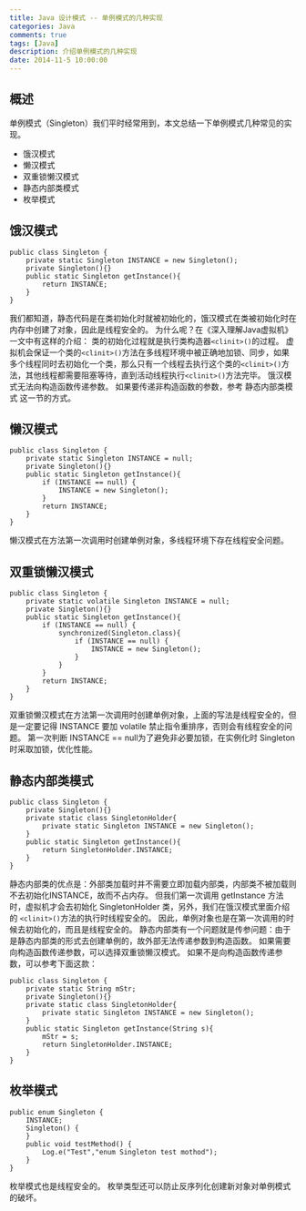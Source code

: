 ```yaml
---
title: Java 设计模式 -- 单例模式的几种实现
categories: Java
comments: true
tags: [Java]
description: 介绍单例模式的几种实现
date: 2014-11-5 10:00:00
---
```


## 概述

单例模式（Singleton）我们平时经常用到，本文总结一下单例模式几种常见的实现。

 - 饿汉模式
 - 懒汉模式
 - 双重锁懒汉模式
 - 静态内部类模式
 - 枚举模式

## 饿汉模式

```
public class Singleton {
    private static Singleton INSTANCE = new Singleton();
    private Singleton(){}
    public static Singleton getInstance(){
        return INSTANCE;
    }
}
```

我们都知道，静态代码是在类初始化时就被初始化的，饿汉模式在类被初始化时在内存中创建了对象，因此是线程安全的。
为什么呢？在《深入理解Java虚拟机》一文中有这样的介绍：
类的初始化过程就是执行类构造器`<clinit>()`的过程。
虚拟机会保证一个类的`<clinit>()`方法在多线程环境中被正确地加锁、同步，如果多个线程同时去初始化一个类，那么只有一个线程去执行这个类的`<clinit>()`方法，其他线程都需要阻塞等待，直到活动线程执行`<clinit>()`方法完毕。
饿汉模式无法向构造函数传递参数。
如果要传递非构造函数的参数，参考 静态内部类模式 这一节的方式。

## 懒汉模式

```
public class Singleton {
    private static Singleton INSTANCE = null;
    private Singleton(){}
    public static Singleton getInstance(){
        if (INSTANCE == null) {
            INSTANCE = new Singleton();
        }
        return INSTANCE;
    }
}
```

懒汉模式在方法第一次调用时创建单例对象，多线程环境下存在线程安全问题。

## 双重锁懒汉模式

```
public class Singleton {
    private static volatile Singleton INSTANCE = null;
    private Singleton(){}
    public static Singleton getInstance(){
        if (INSTANCE == null) {
            synchronized(Singleton.class){
                if (INSTANCE == null) {
                    INSTANCE = new Singleton();
                }
            }
        }
        return INSTANCE;
    }
}
```

双重锁懒汉模式在方法第一次调用时创建单例对象，上面的写法是线程安全的，但是一定要记得 INSTANCE 要加 volatile 禁止指令重排序，否则会有线程安全的问题。
第一次判断 INSTANCE == null为了避免非必要加锁，在实例化时 Singleton 时采取加锁，优化性能。

## 静态内部类模式

```
public class Singleton {
    private Singleton(){}
    private static class SingletonHolder{
        private static Singleton INSTANCE = new Singleton();
    }
    public static Singleton getInstance(){
        return SingletonHolder.INSTANCE;
    }
}
```

静态内部类的优点是：外部类加载时并不需要立即加载内部类，内部类不被加载则不去初始化INSTANCE，故而不占内存。
但我们第一次调用 getInstance 方法时，虚拟机才会去初始化 SingletonHolder 类，另外，我们在饿汉模式里面介绍的 `<clinit>()`方法的执行时线程安全的。
因此，单例对象也是在第一次调用的时候去初始化的，而且是线程安全的。
静态内部类有一个问题就是传参问题：由于是静态内部类的形式去创建单例的，故外部无法传递参数到构造函数。
如果需要向构造函数传递参数，可以选择双重锁懒汉模式。
如果不是向构造函数传递参数，可以参考下面这款：

```
public class Singleton {
    private static String mStr;
    private Singleton(){}
    private static class SingletonHolder{
        private static Singleton INSTANCE = new Singleton();
    }
    public static Singleton getInstance(String s){
        mStr = s;
        return SingletonHolder.INSTANCE;
    }
}
```

## 枚举模式

```
public enum Singleton {
    INSTANCE;
    Singleton() {
    }
    public void testMethod() {
        Log.e("Test","enum Singleton test mothod");
    }
}
```

枚举模式也是线程安全的。
枚举类型还可以防止反序列化创建新对象对单例模式的破坏。